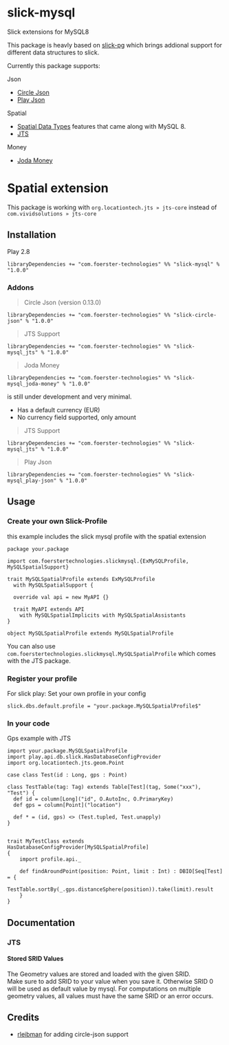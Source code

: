 # slick-mysql
Slick extensions for MySQL8

This package is heavly based on 
[slick-pg](https://github.com/tminglei/slick-pg) which brings addional support for different data structures to slick.

Currently this package supports:

Json
 * [Circle Json](https://circe.github.io/circe/)
 * [Play Json](https://github.com/playframework/play-json)

Spatial
 * [Spatial Data Types](https://dev.mysql.com/doc/refman/8.0/en/spatial-types.html) features that came along with MySQL 8.
 * [JTS](https://github.com/locationtech/jts)

Money
* [Joda Money](https://www.joda.org/joda-money/)

# Spatial extension
This package is working with `org.locationtech.jts » jts-core` instead of `com.vividsolutions » jts-core` 

## Installation

Play 2.8
```
libraryDependencies += "com.foerster-technologies" %% "slick-mysql" % "1.0.0"
```

### Addons

> Circle Json (version 0.13.0)
```
libraryDependencies += "com.foerster-technologies" %% "slick-circle-json" % "1.0.0"
```

> JTS Support
```
libraryDependencies += "com.foerster-technologies" %% "slick-mysql_jts" % "1.0.0"
```

> Joda Money
```
libraryDependencies += "com.foerster-technologies" %% "slick-mysql_joda-money" % "1.0.0"
```
is still under development and very minimal.
* Has a default currency (EUR)
* No currency field supported, only amount

> JTS Support
```
libraryDependencies += "com.foerster-technologies" %% "slick-mysql_jts" % "1.0.0"
```

> Play Json
```
libraryDependencies += "com.foerster-technologies" %% "slick-mysql_play-json" % "1.0.0"
```

## Usage

### Create your own Slick-Profile
this example includes the slick mysql profile with the spatial extension
```
package your.package

import com.foerstertechnologies.slickmysql.{ExMySQLProfile, MySQLSpatialSupport}

trait MySQLSpatialProfile extends ExMySQLProfile
  with MySQLSpatialSupport {

  override val api = new MyAPI {}

  trait MyAPI extends API
    with MySQLSpatialImplicits with MySQLSpatialAssistants
}

object MySQLSpatialProfile extends MySQLSpatialProfile
```

You can also use `com.foerstertechnologies.slickmysql.MySQLSpatialProfile` which comes with the JTS package.
### Register your profile

For slick play: Set your own profile in your config
```
slick.dbs.default.profile = "your.package.MySQLSpatialProfile$"
```


### In your code

Gps example with JTS
```
import your.package.MySQLSpatialProfile
import play.api.db.slick.HasDatabaseConfigProvider
import org.locationtech.jts.geom.Point

case class Test(id : Long, gps : Point)

class TestTable(tag: Tag) extends Table[Test](tag, Some("xxx"), "Test") {
  def id = column[Long]("id", O.AutoInc, O.PrimaryKey)
  def gps = column[Point]("location")

  def * = (id, gps) <> (Test.tupled, Test.unapply)
}


trait MyTestClass extends HasDatabaseConfigProvider[MySQLSpatialProfile]
{
    import profile.api._
    
    def findAroundPoint(position: Point, limit : Int) : DBIO[Seq[Test] = {
        TestTable.sortBy(_.gps.distanceSphere(position)).take(limit).result
    }
}

```

## Documentation

### JTS
#### Stored SRID Values
The Geometry values are stored and loaded with the given SRID.   
Make sure to add SRID to your value when you save it.
Otherwise SRID 0 will be used as default value by mysql.
 For computations on multiple geometry values, all values must have the same SRID or an error occurs. 

## Credits
* [rleibman](https://github.com/rleibman) for adding circle-json support
